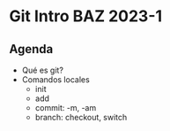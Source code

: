 # Git Intro BAZ 2023-1

## Agenda

* Qué es git?
* Comandos locales
  - init
  - add
  - commit: -m, -am
  - branch: checkout, switch